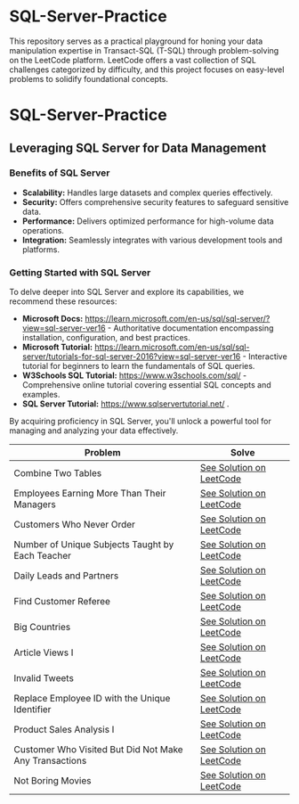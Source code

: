 # SQL-Server-Practice
This repository serves as a practical playground for honing your data manipulation expertise in Transact-SQL (T-SQL) through problem-solving on the LeetCode platform. LeetCode offers a vast collection of SQL challenges categorized by difficulty, and this project focuses on easy-level problems to solidify foundational concepts.
# SQL-Server-Practice
## Leveraging SQL Server for Data Management

### Benefits of SQL Server

* **Scalability:** Handles large datasets and complex queries effectively.
* **Security:** Offers comprehensive security features to safeguard sensitive data.
* **Performance:** Delivers optimized performance for high-volume data operations.
* **Integration:** Seamlessly integrates with various development tools and platforms.

### Getting Started with SQL Server

To delve deeper into SQL Server and explore its capabilities, we recommend these resources:

* **Microsoft Docs:** https://learn.microsoft.com/en-us/sql/sql-server/?view=sql-server-ver16 - Authoritative documentation encompassing installation, configuration, and best practices.
* **Microsoft Tutorial:** https://learn.microsoft.com/en-us/sql/sql-server/tutorials-for-sql-server-2016?view=sql-server-ver16 - Interactive tutorial for beginners to learn the fundamentals of SQL queries.
* **W3Schools SQL Tutorial:** https://www.w3schools.com/sql/ - Comprehensive online tutorial covering essential SQL concepts and examples.
* **SQL Server Tutorial:** https://www.sqlservertutorial.net/ .

By acquiring proficiency in SQL Server, you'll unlock a powerful tool for managing and analyzing your data effectively.

<table>
  <thead>
    <tr>
      <th>Problem</th>
      <th>Solve</th>
    </tr>
  </thead>
  <tbody>
    <tr>
      <td>Combine Two Tables</td>
      <td><a href="https://leetcode.com/problems/combine-two-tables/">See Solution on LeetCode</a></td>
    </tr>
    <tr>
      <td>Employees Earning More Than Their Managers</td>
      <td><a href="https://leetcode.com/problems/employees-earning-more-than-their-managers/">See Solution on LeetCode</a></td>
    </tr>
    <tr>
      <td>Customers Who Never Order</td>
      <td><a href="https://leetcode.com/problems/customers-who-never-order/">See Solution on LeetCode</a></td>
    </tr>
    <tr>
      <td>Number of Unique Subjects Taught by Each Teacher</td>
      <td><a href="https://leetcode.com/problems/number-of-unique-subjects-taught-by-each-teacher/">See Solution on LeetCode</a></td>
    </tr>
    <tr>
      <td>Daily Leads and Partners</td>
      <td><a href="https://leetcode.com/problems/daily-leads-and-partners/">See Solution on LeetCode</a></td>
    </tr>
    <tr>
      <td>Find Customer Referee</td>
      <td><a href="https://leetcode.com/problems/find-customer-referee/">See Solution on LeetCode</a></td>
    </tr>
    <tr>
      <td>Big Countries</td>
      <td><a href="https://leetcode.com/problems/big-countries/">See Solution on LeetCode</a></td>
    </tr>
    <tr>
      <td>Article Views I</td>
      <td><a href="https://leetcode.com/problems/article-views-i/">See Solution on LeetCode</a></td>
    </tr>
    <tr>
      <td>Invalid Tweets</td>
      <td><a href="https://leetcode.com/problems/invalid-tweets/">See Solution on LeetCode</a></td>
    </tr>
    <tr>
      <td>Replace Employee ID with the Unique Identifier</td>
      <td><a href="https://leetcode.com/problems/replace-employee-id-with-the-unique-identifier/">See Solution on LeetCode</a></td>
    </tr>
    <tr>
      <td>Product Sales Analysis I</td>
      <td><a href="https://leetcode.com/problems/product-sales-analysis-i/">See Solution on LeetCode</a></td>
    </tr>
    <tr>
      <td>Customer Who Visited But Did Not Make Any Transactions</td>
      <td><a href="https://leetcode.com/problems/customer-who-visited-but-did-not-make-any-transactions/">See Solution on LeetCode</a></td>
    </tr>
    <tr>
      <td>Not Boring Movies</td>
      <td><a href="https://leetcode.com/problems/not-boring-movies/">See Solution on LeetCode</a></td>
    </tr>
  </tbody>
</table>


